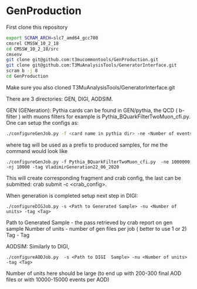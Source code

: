 # GenProduction


First clone this repository
```sh
export SCRAM_ARCH=slc7_amd64_gcc700
cmsrel CMSSW_10_2_18
cd CMSSW_10_2_18/src
cmsenv
git clone git@github.com:t3mucommontools/GenProduction.git
git clone git@github.com:T3MuAnalysisTools/GeneratorInterface.git
scram b -j 8
cd GenProduction
```

Make sure you also cloned T3MuAnalysisTools/GeneratorInterface.git


There are 3 directories: GEN, DIGI, AODSIM. 

GEN (GENeration):
Pythia cards can be found in GEN/pythia, the QCD ( b-filter ) with muons filters for example is Pythia_BQuarkFilterTwoMuon_cfi.py.
One can setup the configs as:

```sh
./configureGenJob.py -f <card name in pythia dir> -ne <Number of events per job> -nj <number of jobs> -tag <Tag>
```

where tag will be used as a prefix to produced samples, for me the command would look like

```
./configureGenJob.py -f Pythia_BQuarkFilterTwoMuon_cfi.py  -ne 1000000 -nj 10000 -tag VladimirGeneration22_06_2020
```

This will create corresponding fragment and crab config, the last can be submitted: crab submit -c <crab_config>.


When generation is completed setup next step in DIGI:

```
./configureDIGJob.py -s <Path to Generated Sample> -nu <Number of units> -tag <Tag>
```

Path to Generated Sample  - the pass retrieved by crab report on gen sample
Number of units  - number of gen files per job ( better to use 1 or 2)
Tag - Tag



AODSIM:
Similarly to DIGI,

```
./configureAODJob.py  -s <Path to DIGI  Sample> -nu <Number of units> -tag <Tag>
```

Number of units here should be large (to end up with 200-300 final AOD files or with 10000-15000 events per AOD)

